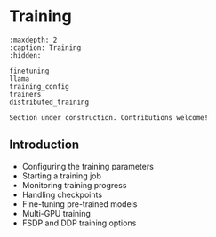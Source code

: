 # Training

```{toctree}
:maxdepth: 2
:caption: Training
:hidden:

finetuning
llama
training_config
trainers
distributed_training
```

```{attention}
Section under construction. Contributions welcome!
```

## Introduction

- Configuring the training parameters
- Starting a training job
- Monitoring training progress
- Handling checkpoints
- Fine-tuning pre-trained models
- Multi-GPU training
- FSDP and DDP training options
